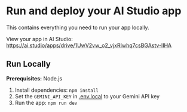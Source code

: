 <div align="center">

</div>

# Run and deploy your AI Studio app

This contains everything you need to run your app locally.

View your app in AI Studio: https://ai.studio/apps/drive/1UwV2vw_o2_vjxRIwhq7csBGAstv-lIHA

## Run Locally

**Prerequisites:**  Node.js


1. Install dependencies:
   `npm install`
2. Set the `GEMINI_API_KEY` in [.env.local](.env.local) to your Gemini API key
3. Run the app:
   `npm run dev`
